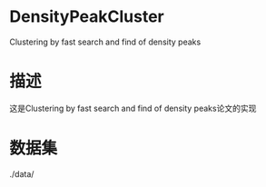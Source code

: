 # DensityPeakCluster
Clustering by fast search and find of density peaks

# 描述
这是Clustering by fast search and find of density peaks论文的实现

# 数据集
./data/
